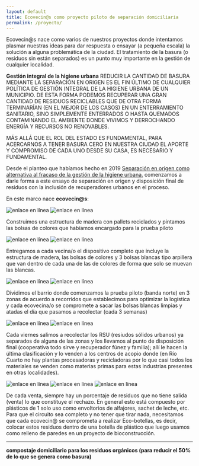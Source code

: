 ```yaml
---
layout: default
title: Ecovecin@s como proyecto piloto de separación domiciliaria
permalink: /proyecto/
---
```

Ecovecin@s nace como varios de nuestros proyectos donde intentamos plasmar nuestras ideas para dar respuesta o ensayar (a pequeña escala) la solución a alguna problemática de la ciudad. El tratamiento de la basura (o residuos sin están separados) es un punto muy importante en la gestión de cualquier localidad.

__Gestión integral de la higiene urbana__
REDUCIR LA CANTIDAD DE BASURA MEDIANTE LA SEPARACIÓN EN ORIGEN ES EL FIN ÚLTIMO DE CUALQUIER POLÍTICA DE GESTIÓN INTEGRAL DE LA HIGIENE URBANA DE UN MUNICIPIO. DE ESTA FORMA PODEMOS RECUPERAR UNA GRAN CANTIDAD DE RESIDUOS RECICLABLES QUE DE OTRA FORMA TERMINARÍAN (EN EL MEJOR DE LOS CASOS) EN UN ENTERRAMIENTO SANITARIO, SINO SIMPLEMENTE ENTERRADOS O HASTA QUEMADOS CONTAMINANDO EL AMBIENTE DONDE VIVIMOS Y DERROCHANDO ENERGÍA Y RECURSOS NO RENOVABLES.

MÁS ALLÁ QUE EL ROL DEL ESTADO ES FUNDAMENTAL, PARA ACERCARNOS A TENER BASURA CERO EN NUESTRA CIUDAD EL APORTE Y COMPROMISO DE CADA UNO DESDE SU CASA, ES NECESARIO Y FUNDAMENTAL.

Desde el planteo que habíamos hecho en 2019 [Separación en orígen como alternativa al fracaso de la gestión de la higiene urbana.](https://respeto.org.ar/2019/02/07/higiene_urbana/) comenzamos a darle forma a este ensayo de separación en origen y disposición final de residuos con la inclusión de recuperadores urbanos en el proceso.

En este marco nace __ecovecin@s__:

![enlace en línea](/img/dispositivos.jpeg)
![enlace en línea](/img/bolsas2.jpeg)

Construimos una estructura de madera con pallets reciclados y pintamos las bolsas de colores que habíamos encargado para la prueba piloto

![enlace en línea](/img/dispositivo2.jpeg)
![enlace en línea](/img/bolsas3.jpeg)

Entregamos a cada vecina/o el dispositivo completo que incluye la estructura de madera, las bolsas de colores y 3 bolsas blancas tipo arpillera que van dentro de cada una de las de colores de forma que solo se muevan las blancas.

![enlace en línea](/img/zonas.jpeg)
![enlace en línea](/img/bolsas.jpeg)

Dividimos el barrio donde comenzamos la prueba piloto (banda norte) en 3 zonas de acuerdo a recorridos que establecimos para optimizar la logística y cada ecovecina/o se compromete a sacar las bolsas blancas limpias y atadas el día que pasamos a recolectar (cada 3 semanas)

![enlace en línea](/img/carro.jpeg)
![enlace en línea](/img/eco.jpg)

Cada viernes salimos a recolectar los RSU (resiudos sólidos urbanos) ya separados de alguna de las zonas y los llevamos al punto de disposición final (cooperativa todo sirve y recuperador fúnez y familia); allí le hacen la última clasificación y lo venden a los centros de acopio donde (en Río Cuarto no hay plantas procesadoras y recicladoras por lo que casi todos los materiales se venden como materias primas para estas industrias presentes en otras localidades).

![enlace en línea](/img/casaescuela.jpeg)
![enlace en línea](/img/ecobotella.jpeg)
![enlace en línea](/img/ecobotella2.jpeg)

De cada venta, siempre hay un porcentaje de residuos que no tiene salida (venta) lo que constituye el rechazo. En general esto está compuesto por plásticos de 1 solo uso como envoltorios de alfajores, sachet de leche, etc. Para que el circuito sea completo y no tener que tirar nada, necesitamos que cada ecovecin@ se comprometa a realizar Eco-botellas, es decir, colocar estos residuos dentro de una botella de plástico que luego usamos como relleno de paredes en un proyecto de bioconstrucción.


---

__compostaje domiciliario para los residuos orgánicos (para reducir el 50% de lo que se genera como basura)__
